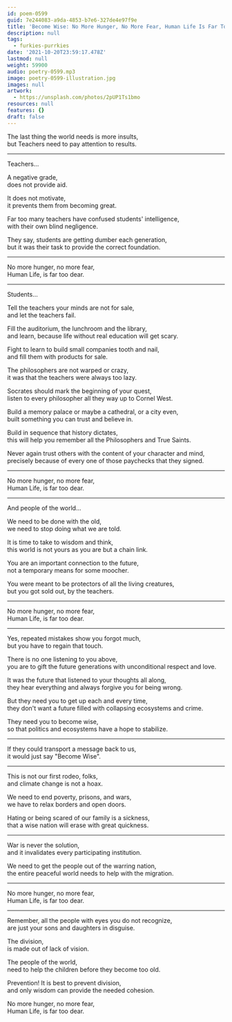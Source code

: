 ```yaml
---
id: poem-0599
guid: 7e244083-a9da-4853-b7e6-327de4e97f9e
title: 'Become Wise: No More Hunger, No More Fear, Human Life Is Far Too Dear'
description: null
tags:
  - furkies-purrkies
date: '2021-10-20T23:59:17.478Z'
lastmod: null
weight: 59900
audio: poetry-0599.mp3
image: poetry-0599-illustration.jpg
images: null
artwork:
  - https://unsplash.com/photos/2pUP1Ts1bmo
resources: null
features: {}
draft: false
---
```


The last thing the world needs is more insults,\
but Teachers need to pay attention to results.

---

Teachers...

A negative grade,\
does not provide aid.

It does not motivate,\
it prevents them from becoming great.

Far too many teachers have confused students' intelligence,\
with their own blind negligence.

They say, students are getting dumber each generation,\
but it was their task to provide the correct foundation.

---

No more hunger, no more fear,\
Human Life, is far too dear.

---

Students...

Tell the teachers your minds are not for sale,\
and let the teachers fail.

Fill the auditorium, the lunchroom and the library,\
and learn, because life without real education will get scary.

Fight to learn to build small companies tooth and nail,\
and fill them with products for sale.

The philosophers are not warped or crazy,\
it was that the teachers were always too lazy.

Socrates should mark the beginning of your quest,\
listen to every philosopher all they way up to Cornel West.

Build a memory palace or maybe a cathedral, or a city even,\
built something you can trust and believe in.

Build in sequence that history dictates,\
this will help you remember all the Philosophers and True Saints.

Never again trust others with the content of your character and mind,\
precisely because of every one of those paychecks that they signed.

---

No more hunger, no more fear,\
Human Life, is far too dear.

---

And people of the world...

We need to be done with the old,\
we need to stop doing what we are told.

It is time to take to wisdom and think,\
this world is not yours as you are but a chain link.

You are an important connection to the future,\
not a temporary means for some moocher.

You were meant to be protectors of all the living creatures,\
but you got sold out, by the teachers.

---

No more hunger, no more fear,\
Human Life, is far too dear.

---

Yes, repeated mistakes show you forgot much,\
but you have to regain that touch.

There is no one listening to you above,\
you are to gift the future generations with unconditional respect and love.

It was the future that listened to your thoughts all along,\
they hear everything and always forgive you for being wrong.

But they need you to get up each and every time,\
they don't want a future filled with collapsing ecosystems and crime.

They need you to become wise,\
so that politics and ecosystems have a hope to stabilize.

---

If they could transport a message back to us,\
it would just say "Become Wise".

---

This is not our first rodeo, folks,\
and climate change is not a hoax.

We need to end poverty, prisons, and wars,\
we have to relax borders and open doors.

Hating or being scared of our family is a sickness,\
that a wise nation will erase with great quickness.

---

War is never the solution,\
and it invalidates every participating institution.

We need to get the people out of the warring nation,\
the entire peaceful world needs to help with the migration.

---

No more hunger, no more fear,\
Human Life, is far too dear.

---

Remember, all the people with eyes you do not recognize,\
are just your sons and daughters in disguise.

The division,\
is made out of lack of vision.

The people of the world,\
need to help the children before they become too old.

Prevention! It is best to prevent division,\
and only wisdom can provide the needed cohesion.

No more hunger, no more fear,\
Human Life, is far too dear.
